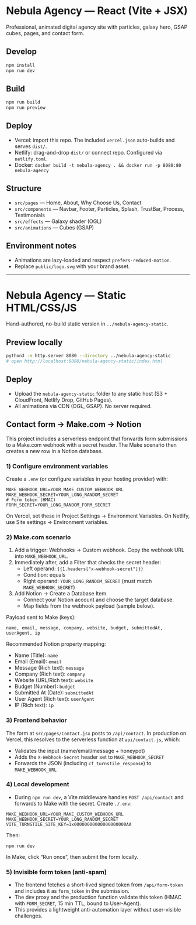 # Nebula Agency — React (Vite + JSX)

Professional, animated digital agency site with particles, galaxy hero, GSAP cubes, pages, and contact form.

## Develop

```bash
npm install
npm run dev
```

## Build

```bash
npm run build
npm run preview
```

## Deploy

- Vercel: import this repo. The included `vercel.json` auto-builds and serves `dist/`.
- Netlify: drag-and-drop `dist/` or connect repo. Configured via `netlify.toml`.
- Docker: `docker build -t nebula-agency . && docker run -p 8080:80 nebula-agency`

## Structure

- `src/pages` — Home, About, Why Choose Us, Contact
- `src/components` — Navbar, Footer, Particles, Splash, TrustBar, Process, Testimonials
- `src/effects` — Galaxy shader (OGL)
- `src/animations` — Cubes (GSAP)

## Environment notes

- Animations are lazy-loaded and respect `prefers-reduced-motion`.
- Replace `public/logo.svg` with your brand asset.

---

# Nebula Agency — Static HTML/CSS/JS

Hand-authored, no-build static version in `../nebula-agency-static`.

## Preview locally

```bash
python3 -m http.server 8080 --directory ../nebula-agency-static
# open http://localhost:8080/nebula-agency-static/index.html
```

## Deploy

- Upload the `nebula-agency-static` folder to any static host (S3 + CloudFront, Netlify Drop, GitHub Pages).
- All animations via CDN (OGL, GSAP). No server required.

## Contact form -> Make.com -> Notion

This project includes a serverless endpoint that forwards form submissions to a Make.com webhook with a secret header. The Make scenario then creates a new row in a Notion database.

### 1) Configure environment variables

Create a `.env` (or configure variables in your hosting provider) with:

```
MAKE_WEBHOOK_URL=YOUR_MAKE_CUSTOM_WEBHOOK_URL
MAKE_WEBHOOK_SECRET=YOUR_LONG_RANDOM_SECRET
# Form token (HMAC)
FORM_SECRET=YOUR_LONG_RANDOM_FORM_SECRET
```

On Vercel, set these in Project Settings → Environment Variables. On Netlify, use Site settings → Environment variables.

### 2) Make.com scenario

1. Add a trigger: Webhooks → Custom webhook. Copy the webhook URL into `MAKE_WEBHOOK_URL`.
2. Immediately after, add a Filter that checks the secret header:
   - Left operand: `{{1.headers["x-webhook-secret"]}}`
   - Condition: equals
   - Right operand: `YOUR_LONG_RANDOM_SECRET` (must match `MAKE_WEBHOOK_SECRET`)
3. Add Notion → Create a Database Item.
   - Connect your Notion account and choose the target database.
   - Map fields from the webhook payload (sample below).

Payload sent to Make (keys):

```
name, email, message, company, website, budget, submittedAt, userAgent, ip
```

Recommended Notion property mapping:
- Name (Title): `name`
- Email (Email): `email`
- Message (Rich text): `message`
- Company (Rich text): `company`
- Website (URL/Rich text): `website`
- Budget (Number): `budget`
- Submitted At (Date): `submittedAt`
- User Agent (Rich text): `userAgent`
- IP (Rich text): `ip`

### 3) Frontend behavior

The form at `src/pages/Contact.jsx` posts to `/api/contact`. In production on Vercel, this resolves to the serverless function at `api/contact.js`, which:
- Validates the input (name/email/message + honeypot)
- Adds the `X-Webhook-Secret` header set to `MAKE_WEBHOOK_SECRET`
- Forwards the JSON (including `cf_turnstile_response`) to `MAKE_WEBHOOK_URL`

### 4) Local development

- During `npm run dev`, a Vite middleware handles `POST /api/contact` and forwards to Make with the secret. Create `./.env`:

```
MAKE_WEBHOOK_URL=YOUR_MAKE_CUSTOM_WEBHOOK_URL
MAKE_WEBHOOK_SECRET=YOUR_LONG_RANDOM_SECRET
VITE_TURNSTILE_SITE_KEY=1x00000000000000000000AA
```

Then:

```
npm run dev
```

In Make, click “Run once”, then submit the form locally.

### 5) Invisible form token (anti-spam)

- The frontend fetches a short-lived signed token from `/api/form-token` and includes it as `form_token` in the submission.
- The dev proxy and the production function validate this token (HMAC with `FORM_SECRET`, 15 min TTL, bound to User-Agent).
- This provides a lightweight anti-automation layer without user-visible challenges.
